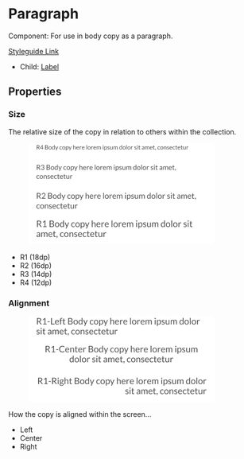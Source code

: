 # Paragraph

Component: For use in body copy as a paragraph.

[Styleguide Link](https://zpl.io/VOy16GQ)

* Child: [Label](../overview/label.md)

## Properties

### Size

The relative size of the copy in relation to others within the collection.

<figure><img src="../../.gitbook/assets/Size (5).png" alt=""><figcaption></figcaption></figure>

* R1 (18dp)
* R2 (16dp)
* R3 (14dp)
* R4 (12dp)

### Alignment

<figure><img src="../../.gitbook/assets/Alignment (1).png" alt=""><figcaption></figcaption></figure>

How the copy is aligned within the screen...

* Left
* Center
* Right

